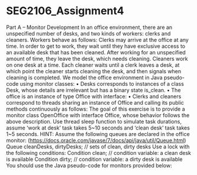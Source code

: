 # SEG2106_Assignment4
Part A – Monitor Development
In an office environment, there are an unspecified number of desks, and two kinds of workers: clerks
and cleaners. Workers behave as follows:
Clerks may arrive at the office at any time. In order to get to work, they wait until they have exclusive
access to an available desk that has been cleaned. After working for an unspecified amount of time, they
leave the desk, which needs cleaning.
Cleaners work on one desk at a time. Each cleaner waits until a clerk leaves a desk, at which point the
cleaner starts cleaning the desk, and then signals when cleaning is completed.
We model the office environment in Java pseudo-code using monitor classes:
• Desks corresponds to instances of a class Desk, whose details are irrelevant but has a binary state
is_clean. • The office is an instance of type Office with interface:
• Clerks and cleaners correspond to threads sharing an instance of Office and calling its public methods
continuously as follows:
The goal of this exercise is to provide a monitor class OpenOffice with interface Office, whose behavior
follows the above description. Use thread sleep function to simulate task durations, assume ‘work at
desk’ task takes 5~10 seconds and ‘clean desk’ task takes 1~5 seconds.
HINT:
Assume the following queues are declared in the office monitor:
(https://docs.oracle.com/javase/7/docs/api/java/util/Queue.html)
Queue <Desk> cleanDesks, dirtyDesks; // sets of clean, dirty desks
Use a lock with the following conditions:
Condition clean; // condition variable: a clean desk is available
Condition dirty; // condition variable: a dirty desk is available
You should use the Java pseudo-code for monitors provided below:
